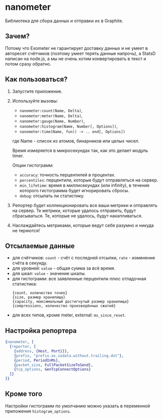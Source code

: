 nanometer
=====

Библиотека для сбора данных и отправки их в Graphite.

Зачем?
-----

Потому что Exometer не гарантирует доставку данных и не умеет в авторесет счётчиков (поэтому умеет терять данные напрочь),
а StatsD написан на node.js, а мы не очень хотим конвертировать в текст и потом сразу обратно.

Как пользоваться?
-----
1. Запустите приложение.
1. Используйте вызовы:
   * `nanometer:count(Name, Delta)`,
   * `nanometer:meter(Name, Delta)`,
   * `nanometer:gauge(Name, Number)`,
   * `nanometer:histogram(Name, Number[, Options])`,
   * `nanometer:time(Name, fun() -> .. end[, Options])`
  
   где Name - список из атомов, бинарников или целых чисел.

   Время измеряется в микросекундах так, как это делает модуль timer.
  
   Опции гистограмм:
   * `accuracy`: точность перцентилей в процентах.
   * `percentiles`: перцентили, которые будут отправляться на сервер.
   * `min_lifetime`: время в миллисекундах (или infinity), в течение которого гистограмма будет игнорировать сбросы.
   * `debug`: отсылать ли статистику.
1. Репортер будет коллекционировать все ваши метрики и отправлять на сервер. Те метрики, которые удалось отправить,
   будут сбрасываться. Те, которые не удалось, будут накапливаться.
1. Наслаждайтесь метриками, которые ведут себя разумно и никуда не теряются!

Отсылаемые данные
-----
- для счётчиков: `count` - счёт с последней отсылки, `rate` - изменение счёта в секунду.
- для уровней: `value` - общая сумма за всё время.
- для шкал: `value` - значение шкалы.
- для гистограмм: все заявленные перцентили плюс отладочная статистика:
   ```
   {count, количество точек}
   {size, размер хранилища}
   {capacity, максимальный достигнутый размер хранилища}
   {compressions, количество произведённых сжатий}
   ```
- для всех типов, кроме meter, external: `ms_since_reset`.

Настройка репортера
-----
```erlang
{nanometer, [
  {reporter, [
    {address, {Host, Port}}},
    {prefix, "prefix.as.iodata.without.trailing.dot"},
    {period, PeriodInMs},
    {packet_size, FullPacketSizeToSend},
    {tcp_options, GenTcpConnectOptions}
  ]}
]}
```

Кроме того
-----
Настройки гистограмм по умолчанию можно указать в переменной приложения `histogram_options`.

